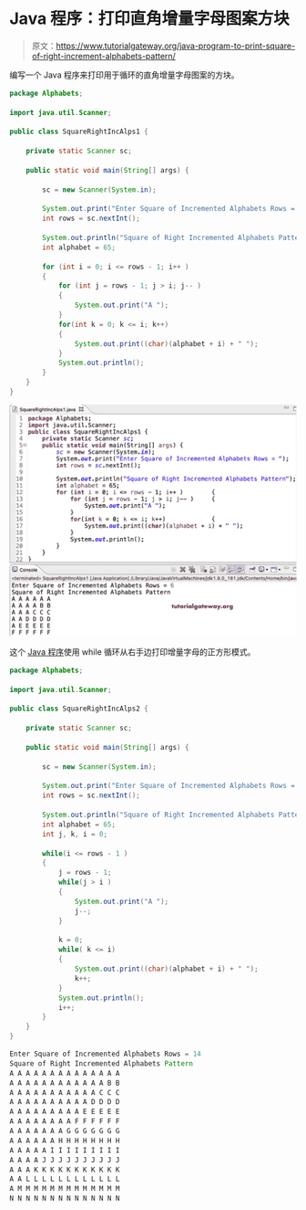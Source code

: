 # Java 程序：打印直角增量字母图案方块

> 原文：<https://www.tutorialgateway.org/java-program-to-print-square-of-right-increment-alphabets-pattern/>

编写一个 Java 程序来打印用于循环的直角增量字母图案的方块。

```java
package Alphabets;

import java.util.Scanner;

public class SquareRightIncAlps1 {

	private static Scanner sc;

	public static void main(String[] args) {

		sc = new Scanner(System.in);	

		System.out.print("Enter Square of Incremented Alphabets Rows = ");
		int rows = sc.nextInt();

		System.out.println("Square of Right Incremented Alphabets Pattern");
		int alphabet = 65;

		for (int i = 0; i <= rows - 1; i++ ) 
		{
			for (int j = rows - 1; j > i; j-- ) 	
			{
				System.out.print("A ");
			}
			for(int k = 0; k <= i; k++)
			{
				System.out.print((char)(alphabet + i) + " ");
			}
			System.out.println();
		}
	}
}
```

![Java Program to Print Square of Right Increment Alphabets Pattern](img/b9a42c31f9279bc9601d6852ca44206f.png)

这个 [Java 程序](https://www.tutorialgateway.org/learn-java-programs/)使用 while 循环从右手边打印增量字母的正方形模式。

```java
package Alphabets;

import java.util.Scanner;

public class SquareRightIncAlps2 {

	private static Scanner sc;

	public static void main(String[] args) {

		sc = new Scanner(System.in);	

		System.out.print("Enter Square of Incremented Alphabets Rows = ");
		int rows = sc.nextInt();

		System.out.println("Square of Right Incremented Alphabets Pattern");
		int alphabet = 65;
		int j, k, i = 0;

		while(i <= rows - 1 ) 
		{
			j = rows - 1;
			while(j > i ) 	
			{
				System.out.print("A ");
				j--;
			}

			k = 0;
			while( k <= i)
			{
				System.out.print((char)(alphabet + i) + " ");
				k++;
			}
			System.out.println();
			i++;
		}
	}
}
```

```java
Enter Square of Incremented Alphabets Rows = 14
Square of Right Incremented Alphabets Pattern
A A A A A A A A A A A A A A 
A A A A A A A A A A A A B B 
A A A A A A A A A A A C C C 
A A A A A A A A A A D D D D 
A A A A A A A A A E E E E E 
A A A A A A A A F F F F F F 
A A A A A A A G G G G G G G 
A A A A A A H H H H H H H H 
A A A A A I I I I I I I I I 
A A A A J J J J J J J J J J 
A A A K K K K K K K K K K K 
A A L L L L L L L L L L L L 
A M M M M M M M M M M M M M 
N N N N N N N N N N N N N N 
```